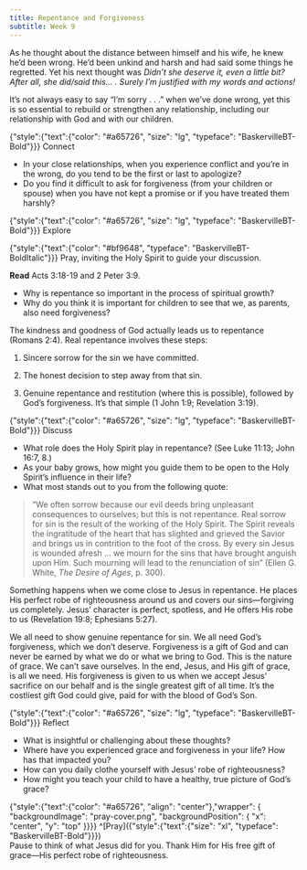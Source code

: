 ```yaml
---
title: Repentance and Forgiveness
subtitle: Week 9
---
```


As he thought about the distance between himself and his wife, he knew he’d been wrong. He’d been unkind and harsh and had said some things he regretted. Yet his next thought was _Didn’t she deserve it, even a little bit? After all, she did/said this… . Surely I’m justified with my words and actions!_

It’s not always easy to say “I’m sorry . . .” when we’ve done wrong, yet this is so essential to rebuild or strengthen any relationship, including our relationship with God and with our children.

{"style":{"text":{"color": "#a65726", "size": "lg", "typeface": "BaskervilleBT-Bold"}}}
Connect

+ In your close relationships, when you experience conflict and you’re in the wrong, do you tend to be the first or last to apologize?
+ Do you find it difficult to ask for forgiveness (from your children or spouse) when you have not kept a promise or if you have treated them harshly?

{"style":{"text":{"color": "#a65726", "size": "lg", "typeface": "BaskervilleBT-Bold"}}}
Explore

{"style":{"text":{"color": "#bf9648", "typeface": "BaskervilleBT-BoldItalic"}}}
Pray, inviting the Holy Spirit to guide your discussion.

**Read** Acts 3:18-19 and 2 Peter 3:9.

+ Why is repentance so important in the process of spiritual growth?
+ Why do you think it is important for children to see that we, as parents, also need forgiveness?

The kindness and goodness of God actually leads us to repentance (Romans 2:4). Real repentance involves these steps:

1. Sincere sorrow for the sin we have committed.

2. The honest decision to step away from that sin.

3. Genuine repentance and restitution (where this is possible), followed by God’s forgiveness. It’s that simple (1 John 1:9; Revelation 3:19).

{"style":{"text":{"color": "#a65726", "size": "lg", "typeface": "BaskervilleBT-Bold"}}}
Discuss

+ What role does the Holy Spirit play in repentance? (See Luke 11:13; John 16:7, 8.)
+ As your baby grows, how might you guide them to be open to the Holy Spirit’s influence in their life?
+ What most stands out to you from the following quote:

> “We often sorrow because our evil deeds bring unpleasant consequences to ourselves; but this is not repentance. Real sorrow for sin is the result of the working of the Holy Spirit. The Spirit reveals the ingratitude of the heart that has slighted and grieved the Savior and brings us in contrition to the foot of the cross. By every sin Jesus is wounded afresh … we mourn for the sins that have brought anguish upon Him. Such mourning will lead to the renunciation of sin” (Ellen G. White, _The Desire of Ages_, p. 300).

Something happens when we come close to Jesus in repentance. He places His perfect robe of righteousness around us and covers our sins—forgiving us completely. Jesus’ character is perfect, spotless, and He offers His robe to us (Revelation 19:8; Ephesians 5:27).

We all need to show genuine repentance for sin. We all need God’s forgiveness, which we don’t deserve. Forgiveness is a gift of God and can never be earned by what we do or what we bring to God. This is the nature of grace. We can’t save ourselves. In the end, Jesus, and His gift of grace, is all we need. His forgiveness is given to us when we accept Jesus’ sacrifice on our behalf and is the single greatest gift of all time. It’s the costliest gift God could give, paid for with the blood of God’s Son.

{"style":{"text":{"color": "#a65726", "size": "lg", "typeface": "BaskervilleBT-Bold"}}}
Reflect

+ What is insightful or challenging about these thoughts?
+ Where have you experienced grace and forgiveness in your life? How has that impacted you?
+ How can you daily clothe yourself with Jesus’ robe of righteousness?
+ How might you teach your child to have a healthy, true picture of God’s grace?

{"style":{"text":{"color": "#a65726", "align": "center"},"wrapper": { "backgroundImage": "pray-cover.png", "backgroundPosition": { "x": "center", "y": "top" }}}}
^[Pray]({"style":{"text":{"size": "xl", "typeface": "BaskervilleBT-Bold"}}})\
Pause to think of what Jesus did for you. Thank Him for His free gift of\
grace—His perfect robe of righteousness.
